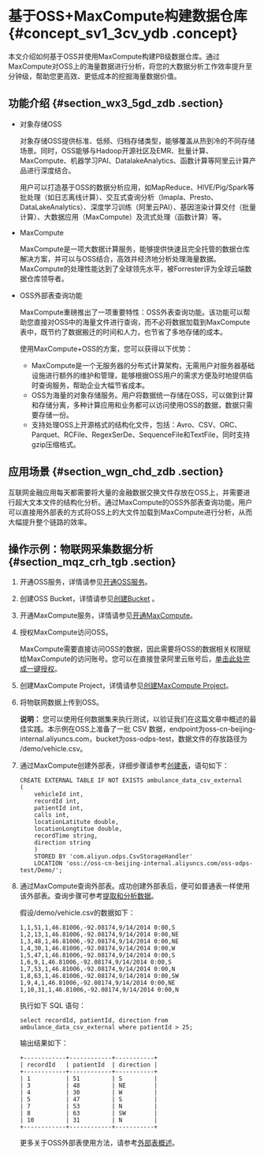 # 基于OSS+MaxCompute构建数据仓库 {#concept_sv1_3cv_ydb .concept}

本文介绍如何基于OSS并使用MaxCompute构建PB级数据仓库。通过MaxCompute对OSS上的海量数据进行分析，将您的大数据分析工作效率提升至分钟级，帮助您更高效、更低成本的挖掘海量数据价值。

## 功能介绍 {#section_wx3_5gd_zdb .section}

-   对象存储OSS

    对象存储OSS提供标准、低频、归档存储类型，能够覆盖从热到冷的不同存储场景。同时，OSS能够与Hadoop开源社区及EMR、批量计算、MaxCompute、机器学习PAI、DatalakeAnalytics、函数计算等阿里云计算产品进行深度结合。

    用户可以打造基于OSS的数据分析应用，如MapReduce、HIVE/Pig/Spark等批处理（如日志离线计算）、交互式查询分析（Imapla、Presto、DataLakeAnalytics）、深度学习训练（阿里云PAI）、基因渲染计算交付（批量计算）、大数据应用（MaxCompute）及流式处理（函数计算）等。

-   MaxCompute

    MaxCompute是一项大数据计算服务，能够提供快速且完全托管的数据仓库解决方案，并可以与OSS结合，高效并经济地分析处理海量数据。MaxCompute的处理性能达到了全球领先水平，被Forrester评为全球云端数据仓库领导者。

-   OSS外部表查询功能

    MaxCompute重磅推出了一项重要特性：OSS外表查询功能。该功能可以帮助您直接对OSS中的海量文件进行查询，而不必将数据加载到MaxCompute表中，既节约了数据搬迁的时间和人力，也节省了多地存储的成本。

    使用MaxCompute+OSS的方案，您可以获得以下优势：

    -   MaxCompute是一个无服务器的分布式计算架构，无需用户对服务器基础设施进行额外的维护和管理，能够根据OSS用户的需求方便及时地提供临时查询服务，帮助企业大幅节省成本。
    -   OSS为海量的对象存储服务。用户将数据统一存储在OSS，可以做到计算和存储分离，多种计算应用和业务都可以访问使用OSS的数据，数据只需要存储一份。
    -   支持处理OSS上开源格式的结构化文件，包括：Avro、CSV、ORC、Parquet、RCFile、RegexSerDe、SequenceFile和TextFile，同时支持gzip压缩格式。

## 应用场景 {#section_wgn_chd_zdb .section}

互联网金融应用每天都需要将大量的金融数据交换文件存放在OSS上，并需要进行超大文本文件的结构化分析。通过MaxCompute的OSS外部表查询功能，用户可以直接用外部表的方式将OSS上的大文件加载到MaxCompute进行分析，从而大幅提升整个链路的效率。

## 操作示例：物联网采集数据分析 {#section_mqz_crh_tgb .section}

1.  开通OSS服务，详情请参见[开通OSS服务](../../../../../intl.zh-CN/快速入门/开通OSS服务.md#)。
2.  创建OSS Bucket，详情请参见[创建Bucket](../../../../../intl.zh-CN/控制台用户指南/管理存储空间/创建存储空间.md#) 。
3.  开通MaxCompute服务，详情请参见[开通MaxCompute](../../../../../intl.zh-CN/准备工作/开通MaxCompute.md#)。
4.  授权MaxCompute访问OSS。

    MaxCompute需要直接访问OSS的数据，因此需要将OSS的数据相关权限赋给MaxCompute的访问账号。您可以在直接登录阿里云账号后，[单击此处完成一键授权](https://ram.console.aliyun.com/?spm=a2c4g.11186623.2.16.761b1cdfvC1ITJ#role/authorize?request=%7B%22Requests%22:%20%7B%22request1%22:%20%7B%22RoleName%22:%20%22AliyunODPSDefaultRole%22,%20%22TemplateId%22:%20%22DefaultRole%22%7D%7D,%20%22ReturnUrl%22:%20%22https:%2F%2Fram.console.aliyun.com%2F%22,%20%22Service%22:%20%22ODPS%22%7D)。

5.  创建MaxCompute Project，详情请参见[创建MaxCompute Project](../../../../../intl.zh-CN/准备工作/创建项目.md#)。
6.  将物联网数据上传到OSS。

    **说明：** 您可以使用任何数据集来执行测试，以验证我们在这篇文章中概述的最佳实践。本示例在OSS上准备了一批 CSV 数据，endpoint为oss-cn-beijing-internal.aliyuncs.com，bucket为oss-odps-test，数据文件的存放路径为 /demo/vehicle.csv。

7.  通过MaxCompute创建外部表，详细步骤请参考[创建表](../../../../../intl.zh-CN/快速入门/步骤一：创建和查看表.md#)，语句如下：

    ```
    CREATE EXTERNAL TABLE IF NOT EXISTS ambulance_data_csv_external
    (
        vehicleId int,
        recordId int,
        patientId int,
        calls int,
        locationLatitute double,
        locationLongtitue double,
        recordTime string,
        direction string
        )
        STORED BY 'com.aliyun.odps.CsvStorageHandler'
        LOCATION 'oss://oss-cn-beijing-internal.aliyuncs.com/oss-odps-test/Demo/';
    ```

8.  通过MaxCompute查询外部表。成功创建外部表后，便可如普通表一样使用该外部表。查询步骤可参考[提取和分析数据](../../../../../intl.zh-CN/快速入门/步骤三：运行SQL和导出数据.md#section_ynz_3mq_kgb)。

    假设/demo/vehicle.csv的数据如下：

    ```
    1,1,51,1,46.81006,-92.08174,9/14/2014 0:00,S
    1,2,13,1,46.81006,-92.08174,9/14/2014 0:00,NE
    1,3,48,1,46.81006,-92.08174,9/14/2014 0:00,NE
    1,4,30,1,46.81006,-92.08174,9/14/2014 0:00,W
    1,5,47,1,46.81006,-92.08174,9/14/2014 0:00,S
    1,6,9,1,46.81006,-92.08174,9/14/2014 0:00,S
    1,7,53,1,46.81006,-92.08174,9/14/2014 0:00,N
    1,8,63,1,46.81006,-92.08174,9/14/2014 0:00,SW
    1,9,4,1,46.81006,-92.08174,9/14/2014 0:00,NE
    1,10,31,1,46.81006,-92.08174,9/14/2014 0:00,N
    ```

    执行如下 SQL 语句：

    ```
    select recordId, patientId, direction from ambulance_data_csv_external where patientId > 25;
    ```

    输出结果如下：

    ```
    +------------+------------+-----------+
    | recordId   | patientId  | direction |
    +------------+------------+-----------+
    | 1          | 51         | S         |
    | 3          | 48         | NE        |
    | 4          | 30         | W         |
    | 5          | 47         | S         |
    | 7          | 53         | N         |
    | 8          | 63         | SW        |
    | 10         | 31         | N         |
    +------------+------------+-----------+
    ```

    更多关于OSS外部表使用方法，请参考[外部表概述](../../../../../intl.zh-CN/用户指南/外部表/外部表概述.md#)。


